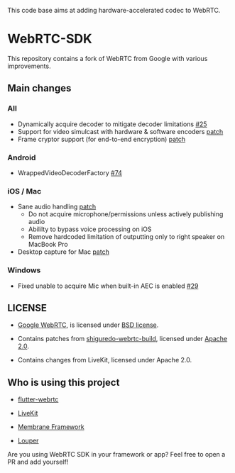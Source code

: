 This code base aims at adding hardware-accelerated codec to WebRTC.

# WebRTC-SDK

This repository contains a fork of WebRTC from Google with various improvements.

## Main changes

### All

- Dynamically acquire decoder to mitigate decoder limitations [#25](https://github.com/webrtc-sdk/webrtc/pull/25)
- Support for video simulcast with hardware & software encoders [patch](https://github.com/webrtc-sdk/webrtc/commit/ee030264e2274a2c90548a99b448782049e48fb4)
- Frame cryptor support (for end-to-end encryption) [patch](https://github.com/webrtc-sdk/webrtc/commit/3a2c008529a15fecde5f979a6ebb75c05463d45e)

### Android

- WrappedVideoDecoderFactory [#74](https://github.com/webrtc-sdk/webrtc/pull/74)

### iOS / Mac

- Sane audio handling [patch](https://github.com/webrtc-sdk/webrtc/commit/272127d457ab48e36241e82549870405864851f6)
  - Do not acquire microphone/permissions unless actively publishing audio
  - Abililty to bypass voice processing on iOS
  - Remove hardcoded limitation of outputting only to right speaker on MacBook Pro
- Desktop capture for Mac [patch](https://github.com/webrtc-sdk/webrtc/commit/8e832d1163644ab504412c9b8f3ba8510d9890d6)

### Windows

- Fixed unable to acquire Mic when built-in AEC is enabled [#29](https://github.com/webrtc-sdk/webrtc/pull/29)

## LICENSE

- [Google WebRTC](https://chromium.googlesource.com/external/webrtc.git), is licensed under [BSD license](/LICENSE).

- Contains patches from [shiguredo-webrtc-build](https://github.com/shiguredo-webrtc-build), licensed under [Apache 2.0](/NOTICE).

- Contains changes from LiveKit, licensed under Apache 2.0.

## Who is using this project

- [flutter-webrtc](https://github.com/flutter-webrtc/flutter-webrtc)

- [LiveKit](https://github.com/livekit)

- [Membrane Framework](https://github.com/membraneframework/membrane_rtc_engine)

- [Louper](https://louper.io)

Are you using WebRTC SDK in your framework or app? Feel free to open a PR and add yourself!

